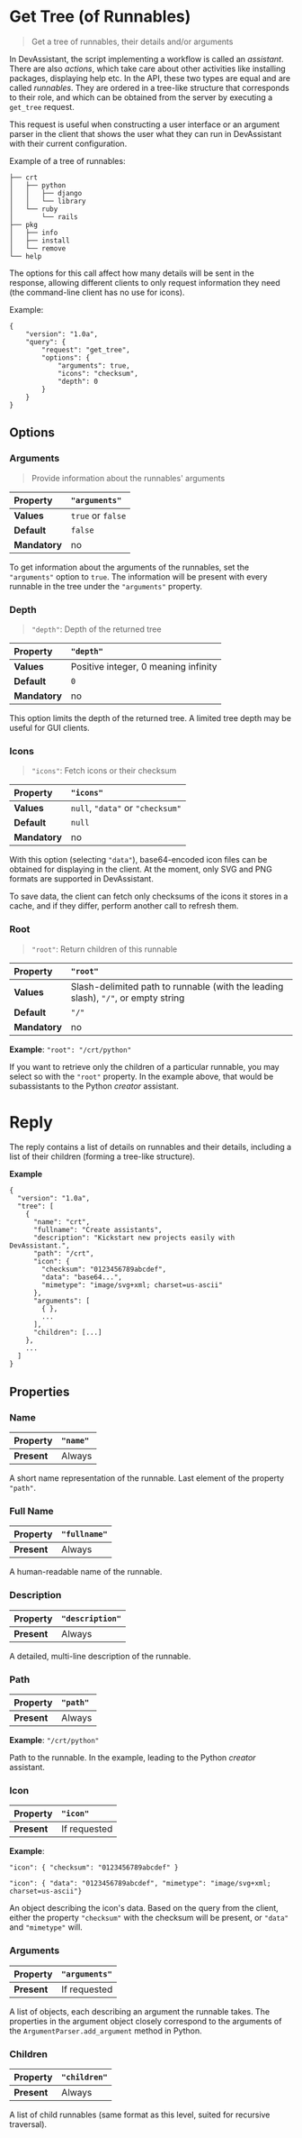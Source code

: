 # Get Tree (of Runnables)

> Get a tree of runnables, their details and/or arguments

In DevAssistant, the script implementing a workflow is called an *assistant*.
There are also *actions*, which take care about other activities like
installing packages, displaying help etc. In the API, these two types are equal
and are called *runnables*. They are ordered in a tree-like structure that
corresponds to their role, and which can be obtained from the server by
executing a `get_tree` request.

This request is useful when constructing a user interface or an argument parser
in the client that shows the user what they can run in DevAssistant with their
current configuration.

Example of a tree of runnables:
```
├── crt
│   ├── python
│   │   ├── django
│   │   └── library
│   └── ruby
│       └── rails
├── pkg
│   ├── info
│   ├── install
│   └── remove
└── help
```

The options for this call affect how many details will be sent in the response,
allowing different clients to only request information they need (the
command-line client has no use for icons).

Example:
```
{
    "version": "1.0a",
    "query": {
        "request": "get_tree",
        "options": {
            "arguments": true,
            "icons": "checksum",
            "depth": 0
        }
    }
}
```

## Options

### Arguments

> Provide information about the runnables' arguments

|**Property** | `"arguments"`|
| :---------- | :--- |
|**Values**   | `true` or `false`
|**Default**  | `false`
|**Mandatory**| no

To get information about the arguments of the runnables, set the `"arguments"`
option to `true`. The information will be present with every runnable in the
tree under the `"arguments"` property.

### Depth

> `"depth"`: Depth of the returned tree

|**Property** | `"depth"`|
| :---------- | :--- |
|**Values**   | Positive integer, 0 meaning infinity
|**Default**  | `0`
|**Mandatory**| no

This option limits the depth of the returned tree. A limited tree depth may be
useful for GUI clients.

### Icons

> `"icons"`: Fetch icons or their checksum

|**Property** | `"icons"`|
| :---------- | :--- |
|**Values**   | `null`, `"data"` or `"checksum"`
|**Default**  | `null`
|**Mandatory**| no

With this option (selecting `"data"`), base64-encoded icon files can be
obtained for displaying in the client. At the moment, only SVG and PNG formats
are supported in DevAssistant.

To save data, the client can fetch only checksums of the icons it stores in a
cache, and if they differ, perform another call to refresh them.

### Root

> `"root"`: Return children of this runnable

|**Property** | `"root"`|
| :---------- | :--- |
|**Values**   | Slash-delimited path to runnable (with the leading slash), `"/"`, or empty string
|**Default**  | `"/"`
|**Mandatory**| no

**Example**: `"root": "/crt/python"`

If you want to retrieve only the children of a particular runnable, you may
select so with the `"root"` property. In the example above, that would be
subassistants to the Python *creator* assistant.


# Reply

The reply contains a list of details on runnables and their details, including
a list of their children (forming a tree-like structure).

**Example**
```
{
  "version": "1.0a",
  "tree": [
    {
      "name": "crt",
      "fullname": "Create assistants",
      "description": "Kickstart new projects easily with DevAssistant.",
      "path": "/crt",
      "icon": {
        "checksum": "0123456789abcdef",
        "data": "base64...",
        "mimetype": "image/svg+xml; charset=us-ascii"
      },
      "arguments": [
        { },
        ...
      ],
      "children": [...]
    },
    ...
  ]
}
```

## Properties

### Name

| **Property** | `"name"` |
| :---------- | :------ |
| **Present** | Always |

A short name representation of the runnable. Last element of the property
`"path"`.

### Full Name

| **Property** | `"fullname"` |
| :---------- | :------ |
| **Present** | Always |

A human-readable name of the runnable.

### Description

| **Property** | `"description"` |
| :---------- | :------ |
| **Present** | Always |

A detailed, multi-line description of the runnable.

### Path

| **Property** | `"path"` |
| :---------- | :------ |
| **Present** | Always |

**Example**: `"/crt/python"`

Path to the runnable. In the example, leading to the Python *creator*
assistant.

### Icon

| **Property** | `"icon"` |
| :---------- | :------ |
| **Present** | If requested |

**Example**:

```
"icon": { "checksum": "0123456789abcdef" }
```

```
"icon": { "data": "0123456789abcdef", "mimetype": "image/svg+xml; charset=us-ascii"}
```

An object describing the icon's data. Based on the query from the client,
either the property `"checksum"` with the checksum will be present, or `"data"`
and `"mimetype"` will.

### Arguments

| **Property** | `"arguments"` |
| :---------- | :------ |
| **Present** | If requested |

A list of objects, each describing an argument the runnable takes. The
properties in the argument object closely correspond to the arguments of the
`ArgumentParser.add_argument` method in Python.

### Children

| **Property** | `"children"` |
| :---------- | :------ |
| **Present** | Always |

A list of child runnables (same format as this level, suited for recursive
traversal).
